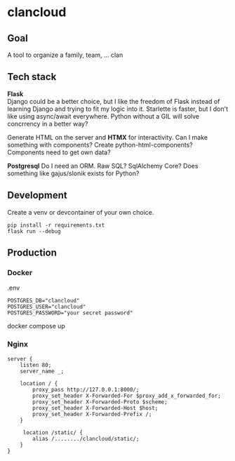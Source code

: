 # clancloud

## Goal
A tool to organize a family, team, ... clan

## Tech stack
**Flask**  
Django could be a better choice, but I like the freedom 
of Flask instead of learning Django and trying to fit my logic into it. 
Starlette is faster, but I don't like using async/await everywhere.
Python without a GIL will solve concrrency in a better way?

Generate HTML on the server and **HTMX** for interactivity.
Can I make something with components? 
Create python-html-components? Components need to get own data?

**Postgresql**
Do I need an ORM. Raw SQL? SqlAlchemy Core?
Does something like gajus/slonik exists for Python?

## Development

Create a venv or devcontainer of your own choice.
```
pip install -r requirements.txt
flask run --debug
```

## Production

### Docker

.env
```
POSTGRES_DB="clancloud"
POSTGRES_USER="clancloud"
POSTGRES_PASSWORD="your secret password"
```   

docker compose up

### Nginx

```
server {
    listen 80;
    server_name _;

    location / {
        proxy_pass http://127.0.0.1:8000/;
        proxy_set_header X-Forwarded-For $proxy_add_x_forwarded_for;
        proxy_set_header X-Forwarded-Proto $scheme;
        proxy_set_header X-Forwarded-Host $host;
        proxy_set_header X-Forwarded-Prefix /;
    }
     
     location /static/ {
        alias /......../clancloud/static/;
    }
}
```
